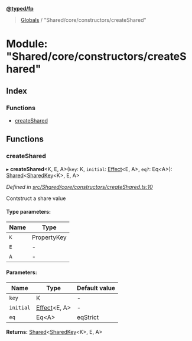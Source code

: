 **[@typed/fp](../README.md)**

> [Globals](../globals.md) / "Shared/core/constructors/createShared"

# Module: "Shared/core/constructors/createShared"

## Index

### Functions

* [createShared](_shared_core_constructors_createshared_.md#createshared)

## Functions

### createShared

▸ **createShared**\<K, E, A>(`key`: K, `initial`: [Effect](_effect_effect_.effect.md)\<E, A>, `eq?`: Eq\<A>): [Shared](_shared_core_model_shared_.shared.md)\<[SharedKey](_shared_core_model_sharedkey_.sharedkey.md)\<K>, E, A>

*Defined in [src/Shared/core/constructors/createShared.ts:10](https://github.com/TylorS/typed-fp/blob/559f273/src/Shared/core/constructors/createShared.ts#L10)*

Contstruct a share value

#### Type parameters:

Name | Type |
------ | ------ |
`K` | PropertyKey |
`E` | - |
`A` | - |

#### Parameters:

Name | Type | Default value |
------ | ------ | ------ |
`key` | K | - |
`initial` | [Effect](_effect_effect_.effect.md)\<E, A> | - |
`eq` | Eq\<A> | eqStrict |

**Returns:** [Shared](_shared_core_model_shared_.shared.md)\<[SharedKey](_shared_core_model_sharedkey_.sharedkey.md)\<K>, E, A>

